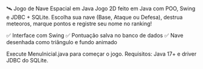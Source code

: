 🛰️ Jogo de Nave Espacial em Java
Jogo 2D feito em Java com POO, Swing e JDBC + SQLite.
Escolha sua nave (Base, Ataque ou Defesa), destrua meteoros, marque pontos e registre seu nome no ranking!

✅ Interface com Swing
✅ Pontuação salva no banco de dados
✅ Nave desenhada como triângulo e fundo animado

Execute MenuInicial.java para começar o jogo.
Requisitos: Java 17+ e driver JDBC do SQLite.
